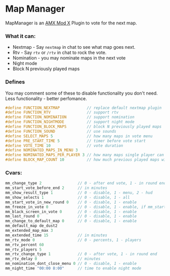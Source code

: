 # Map Manager
MapManager is an [AMX Mod X](/alliedmodders/amxmodx) Plugin to vote for the next map.

### What it can:
- Nextmap - Say `nextmap` in chat to see what map goes next.
- Rtv - Say `rtv` or `/rtv` in chat to rock the vote.
- Nomination - you may nominate maps in the next vote
- Night mode
- Block N previously played maps

### Defines
You may comment some of these to disable functionality you don't need. Less functionality - better perfomance.
```c
#define FUNCTION_NEXTMAP            // replace default nextmap plugin
#define FUNCTION_RTV                // support rtv
#define FUNCTION_NOMINATION         // support nomination
#define FUNCTION_NIGHTMODE          // support night mode
#define FUNCTION_BLOCK_MAPS         // block N previously played maps
#define FUNCTION_SOUND              // use sounds
#define SELECT_MAPS 5               // how many maps in vote menu
#define PRE_START_TIME 5            // timer before vote start
#define VOTE_TIME 10                // vote duration
#define NOMINATED_MAPS_IN_MENU 3
#define NOMINATED_MAPS_PER_PLAYER 3 // how many maps single player can nominate
#define BLOCK_MAP_COUNT 10          // how much previous played maps will be blocked
```

### Cvars:
```c
mm_change_type 2                // 0 - after end vote, 1 - in round end, 2 - after end map
mm_start_vote_before_end 2      // in minutes
mm_show_result_type 1           // 0 - disable, 1 - menu, 2 - hud
mm_show_selects 1               // 0 - disable, 1 - all
mm_start_vote_in_new_round 0    // 0 - disable, 1 - enable
mm_freeze_in_vote 0             // 0 - disable, 1 - enable, if mm_start_vote_in_new_round 1
mm_black_screen_in_vote 0       // 0 - disable, 1 - enable
mm_last_round 0                 // 0 - disable, 1 - enable
mm_change_to_default_map 0      // 0 - disable, 1 - enable
mm_default_map de_dust2
mm_extended_map_max 3
mm_extended_time 15             // in minutes
mm_rtv_mode 0                   // 0 - percents, 1 - players
mm_rtv_percent 60
mm_rtv_players 5
mm_rtv_change_type 1            // 0 - after vote, 1 - in round end
mm_rtv_delay 0                  // minutes
mm_nomination_dont_close_menu 0 // 0 - disable, 1 - enable
mm_night_time "00:00 8:00"      // time to enable night mode
```
